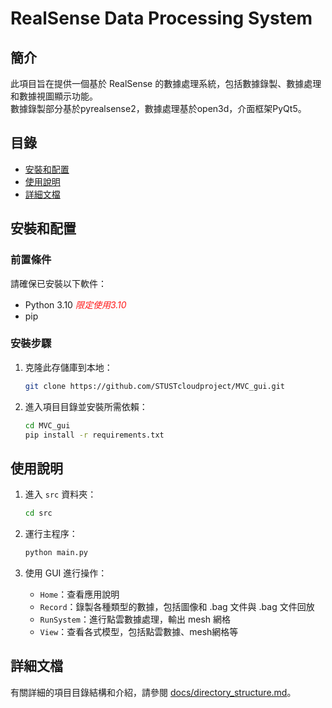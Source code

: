 # RealSense Data Processing System

## 簡介

此項目旨在提供一個基於 RealSense 的數據處理系統，包括數據錄製、數據處理和數據視圖顯示功能。<br>
數據錄製部分基於pyrealsense2，數據處理基於open3d，介面框架PyQt5。

## 目錄

- [安裝和配置](#安裝和配置)
- [使用說明](#使用說明)
- [詳細文檔](#詳細文檔)

## 安裝和配置

### 前置條件

請確保已安裝以下軟件：
- Python 3.10 <span style="color: rgba(255, 0, 0, 0.90); font-style: italic;">限定使用3.10</span>
- pip

### 安裝步驟

1. 克隆此存儲庫到本地：
    ```bash
    git clone https://github.com/STUSTcloudproject/MVC_gui.git
    ```

2. 進入項目目錄並安裝所需依賴：
    ```bash
    cd MVC_gui
    pip install -r requirements.txt
    ```

## 使用說明

1. 進入 `src` 資料夾：
    ```bash
    cd src
    ```
    
2. 運行主程序：
    ```bash
    python main.py
    ```

3. 使用 GUI 進行操作：
    - `Home`：查看應用說明
    - `Record`：錄製各種類型的數據，包括圖像和 .bag 文件與 .bag 文件回放
    - `RunSystem`：進行點雲數據處理，輸出 mesh 網格
    - `View`：查看各式模型，包括點雲數據、mesh網格等

## 詳細文檔

有關詳細的項目目錄結構和介紹，請參閱 [docs/directory_structure.md](docs/directory_structure.md)。
